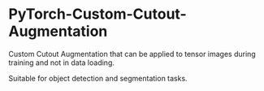 # PyTorch-Custom-Cutout-Augmentation

Custom Cutout Augmentation that can be applied to tensor images during training and not in data loading.

Suitable for object detection and segmentation tasks.
